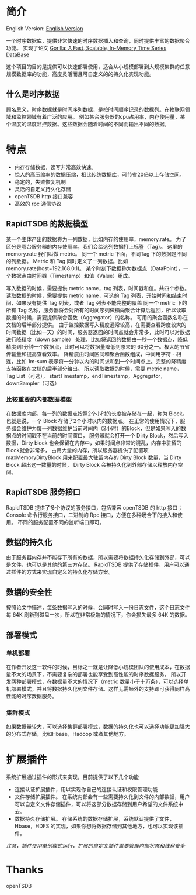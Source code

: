 # 简介

English Version: [English Version](/README_EN.md)

一个时序数据库，提供非常快速的时序数据插入和查询，同时提供丰富的数据聚合功能。
实现了论文 [Gorilla: A Fast, Scalable, In-Memory Time Series DataBase](http://www.vldb.org/pvldb/vol8/p1816-teller.pdf)

这个项目的目的是提供可以快速部署使用，适合从小规模部署到大规模集群的任意规模数据库的功能，高度灵活而且可自定义的的持久化实现功能。

## 什么是时序数据

顾名思义，时序数据就是时间序列数据，是按时间顺序记录的数据列。在物联网领域和监控领域有着广泛的应用。 例如某台服务器的cpu占用率，内存使用量，某个温度的温度监控数据。这些数据会随着时间的不同而输出不同的数据。

# 特点

- 内存存储数据，读写非常高效快速。
- 惊人的高压缩率的数据压缩，相比传统数据库，可节省20倍以上存储空间。
- 稳定的，失败恢复机制
- 灵活的自定义持久化存储
- openTSDB http 接口兼容
- 高效的 rpc 通信协议

## RapidTSDB 的数据模型

某一个主体产出的数据称为一列数据，比如内存的使用率，memory.rate。 为了区分是哪台服务器的内存使用率，我们会给这列数据打上标签（Tag）。 这里的 memory.rate 我们叫做 metric。 同一个 metric
下面，不同Tag 下的数据是不同的列数据。 Metric 和 Tag 同时定义了一列数据。比如 memory.rate(host=192.168.0.1)。
某个时刻下数据称为数据点（DataPoint），一个数据点由时间戳（Timestamp）和值（Value）组成。

写入数据的时候，需要提供 metric name，tag 列表，时间戳和值。共四个参数。 读取数据的时候，需要提供 metric name，可选的 Tag 列表，开始时间和结束时间，如果没有提供 Tag 列表，或者 Tag
列表不能完整的覆盖 同一个 metric 下的所有 Tag 名称，服务器将会对所有的时间序列做横向聚合计算后返回，所以读取数据的时候，需要提供聚合函数（Aggregator）的名称。 可用的聚合函数名称在文档的后半部分提供。
由于监控数据写入精度通常较高，在需要查看跨度较大的时间数据（比如一天）的时间，服务器返回的时间点就会非常多，此时可以对数据进行降精度（down sample）
处理，比如将返回的数据由一秒一个数据点，降低精度到1分钟一个数据点，此时可以将数据量降低到原来的 60分之一。极大的节省传输量和提高查看效率。 降精度由时间区间和聚合函数组成，中间用字符 - 相连，比如 1m-sum
表示将一分钟以内的时间求和到一个时间点上。完整的降精度支持函数在文档的后半部分给出。 所以读取数据的时候，需要 metric name，Tag List（可选），
startTimestamp，endTimestamp，Aggregator，downSampler（可选）

### 比较重要的内部数据模型

在数据库内部，每一列的数据点按照2个小时的长度被存储在一起，称为 Block。也就是说，一个 Block 存储了2个小时以内的数据点。
在正常的使用情况下，服务器会维护为每一列数据维护当前时间内（2小时）的Block，但是如果写入的数据点的时间戳不在当前的时间窗口， 服务器就会打开一个 Dirty Block，然后写入数据，Dirty block
也会保留在内存中，如果时间点非常的混乱，内存中驻留的Block就会非常多， 占用大量的内存，所以服务器提供了配置项 maxMemoryDirtyBlock 用来配置最大驻留内存的 Dirty Block 数量，当 Dirty Block
超出这一数量的时候， Dirty Block 会被持久化到外部存储以释放内存空间。

## RapidTSDB 服务接口

RapidTSDB 提供了多个协议的服务接口，包括兼容 openTSDB 的 http 接口； Console 命令行服务接口，二进制的 Rpc 接口，方便在多种场合下的接入和使用。 不同的服务配置不同的监听端口即可。

## 数据的持久化

由于服务器内存并不能存下所有的数据，所以需要将数据持久化存储到外部，可以是文件，也可以是其他的第三方存储。 RapidTSDB 提供了存储插件，用户可以通过插件的方式来实现自定义的持久化存储方案。

## 数据的安全性

按照论文中描述，每条数据写入的时候，会同时写入一份日志文件，这个日志文件每 64K 刷新到磁盘一次，所以在非常极端的情况下，你会损失最多 64K 的数据。

## 部署模式

### 单机部署

在作者开发这一软件的时候，目标之一就是让降低小规模团队的使用成本，在数据量不大的场景下，不需要复杂的部署也能享受到高性能的时序数据服务。 所以开发两种部署模式，在数据量不大的情况下（metric
数量小于十万条），可以选择单机部署模式，并且将数据持久化到文件存储。这样无需额外的支持即可获得同样高性能的时序数据服务。

### 集群模式

如果数据量较大，可以选择集群部署模式，数据的持久化也可以选择功能更加强大的分布式存储，比如Hbase，Hadoop 或者其他地方。

# 扩展插件

系统扩展通过插件的形式来实现，目前提供了以下几个功能



- 连接认证扩展插件，用以实现你自己的连接认证和权限管理功能
- 文件存储扩展插件。 在系统内部会有一些需要持久化到文件的内部数据，用户可以自定义文件存储插件，可以将这部分数据存储到用户希望的文件系统中去。
- 数据持久存储扩展。 存储系统的数据存储扩展，系统默认提供了文件，Hbase，HDFS 的实现，如果你想将数据存储到其他地方，也可以实现该插件。

*注意，插件使用单例模式运行，扩展的自定义插件需要管理内部状态和线程安全*

# Thanks
openTSDB
